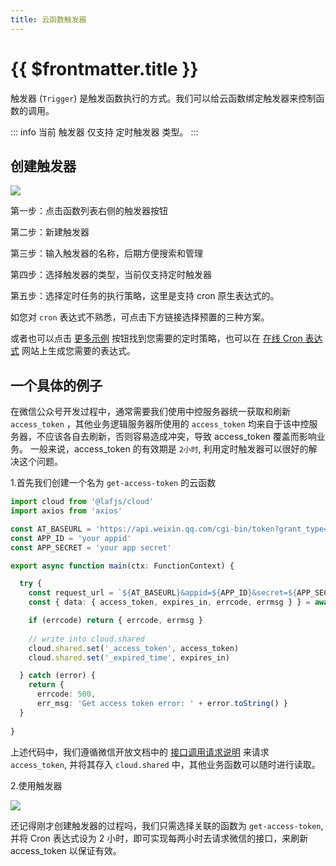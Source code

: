 ```yaml
---
title: 云函数触发器
---
```


# {{ $frontmatter.title }}

触发器 (`Trigger`) 是触发函数执行的方式。我们可以给云函数绑定触发器来控制函数的调用。

::: info
当前 触发器 仅支持 定时触发器 类型。
:::

## 创建触发器

![](/doc-images/create-injector.png)

第一步：点击函数列表右侧的触发器按钮

第二步：新建触发器

第三步：输入触发器的名称，后期方便搜索和管理

第四步：选择触发器的类型，当前仅支持定时触发器

第五步：选择定时任务的执行策略，这里是支持 cron 原生表达式的。

如您对 `cron` 表达式不熟悉，可点击下方链接选择预置的三种方案。

或者也可以点击 [更多示例](https://crontab.guru/examples.html) 按钮找到您需要的定时策略，也可以在 [在线 Cron 表达式](http://cron.ciding.cc/) 网站上生成您需要的表达式。

## 一个具体的例子

在微信公众号开发过程中，通常需要我们使用中控服务器统一获取和刷新 `access_token` ，其他业务逻辑服务器所使用的 `access_token` 均来自于该中控服务器，不应该各自去刷新，否则容易造成冲突，导致 access_token 覆盖而影响业务。
一般来说，access_token 的有效期是 `2小时`, 利用定时触发器可以很好的解决这个问题。

1.首先我们创建一个名为 `get-access-token` 的云函数

```typescript
import cloud from '@lafjs/cloud'
import axios from 'axios'

const AT_BASEURL = 'https://api.weixin.qq.com/cgi-bin/token?grant_type=client_credential'
const APP_ID = 'your appid'
const APP_SECRET = 'your app secret'

export async function main(ctx: FunctionContext) {

  try {
    const request_url = `${AT_BASEURL}&appid=${APP_ID}&secret=${APP_SECRET}`
    const { data: { access_token, expires_in, errcode, errmsg } } = await axios.get(request_url)

    if (errcode) return { errcode, errmsg }
    
    // write into cloud.shared
    cloud.shared.set('_access_token', access_token)
    cloud.shared.set('_expired_time', expires_in)

  } catch (error) {
    return { 
      errcode: 500,
      err_msg: 'Get access token error: ' + error.toString() }
  }
  
}
```

上述代码中，我们遵循微信开放文档中的 [接口调用请求说明](https://developers.weixin.qq.com/doc/offiaccount/Basic_Information/Get_access_token.html) 来请求 `access_token`, 并将其存入 `cloud.shared` 中，其他业务函数可以随时进行读取。

2.使用触发器

![](/doc-images/use-injector.png)

还记得刚才创建触发器的过程吗，我们只需选择关联的函数为 `get-access-token`, 并将 Cron 表达式设为 2 小时，即可实现每两小时去请求微信的接口，来刷新 access_token 以保证有效。
